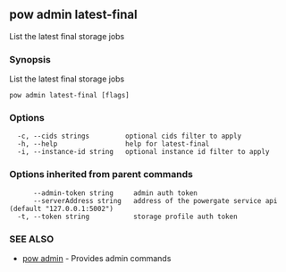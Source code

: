 ## pow admin latest-final

List the latest final storage jobs

### Synopsis

List the latest final storage jobs

```
pow admin latest-final [flags]
```

### Options

```
  -c, --cids strings         optional cids filter to apply
  -h, --help                 help for latest-final
  -i, --instance-id string   optional instance id filter to apply
```

### Options inherited from parent commands

```
      --admin-token string     admin auth token
      --serverAddress string   address of the powergate service api (default "127.0.0.1:5002")
  -t, --token string           storage profile auth token
```

### SEE ALSO

* [pow admin](pow_admin.md)	 - Provides admin commands

